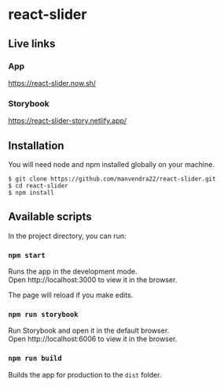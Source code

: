 # react-slider

## Live links

### App
https://react-slider.now.sh/

### Storybook
https://react-slider-story.netlify.app/

## Installation
You will need node and npm installed globally on your machine.

    $ git clone https://github.com/manvendra22/react-slider.git
    $ cd react-slider
    $ npm install

## Available scripts
In the project directory, you can run:

### `npm start`

Runs the app in the development mode.<br />
Open http://localhost:3000 to view it in the browser.

The page will reload if you make edits.<br />

### `npm run storybook`

Run Storybook and open it in the default browser.<br />
Open http://localhost:6006 to view it in the browser.

### `npm run build`

Builds the app for production to the `dist` folder.
